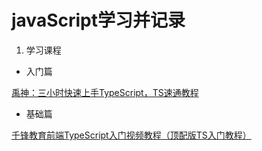 # javaScript学习并记录

1. 学习课程


- 入门篇

[禹神：三小时快速上手TypeScript，TS速通教程](https://www.bilibili.com/video/BV1wR4y1377K)


- 基础篇

[千锋教育前端TypeScript入门视频教程（顶配版TS入门教程）](https://www.bilibili.com/video/BV1H44y157gq)


